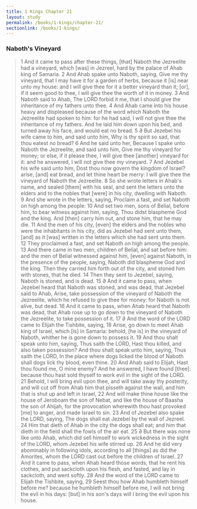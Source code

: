 ```yaml
---
title: 1 Kings Chapter 21
layout: study
permalink: /books/1-kings/chapter-21/
sectionlink: /books/1-kings/
---
```


### Naboth's Vineyard

> 1 And it came to pass after these things, [that] Naboth the Jezreelite had a vineyard, which [was] in Jezreel, hard by the palace of Ahab king of Samaria.
> 2 And Ahab spake unto Naboth, saying, Give me thy vineyard, that I may have it for a garden of herbs, because it [is] near unto my house: and I will give thee for it a better vineyard than it; [or], if it seem good to thee, I will give thee the worth of it in money.
> 3 And Naboth said to Ahab, The LORD forbid it me, that I should give the inheritance of my fathers unto thee.
> 4 And Ahab came into his house heavy and displeased because of the word which Naboth the Jezreelite had spoken to him: for he had said, I will not give thee the inheritance of my fathers. And he laid him down upon his bed, and turned away his face, and would eat no bread.
> 5 ∂ But Jezebel his wife came to him, and said unto him, Why is thy spirit so sad, that thou eatest no bread?
> 6 And he said unto her, Because I spake unto Naboth the Jezreelite, and said unto him, Give me thy vineyard for money; or else, if it please thee, I will give thee [another] vineyard for it: and he answered, I will not give thee my vineyard.
> 7 And Jezebel his wife said unto him, Dost thou now govern the kingdom of Israel? arise, [and] eat bread, and let thine heart be merry: I will give thee the vineyard of Naboth the Jezreelite.
> 8 So she wrote letters in Ahab's name, and sealed [them] with his seal, and sent the letters unto the elders and to the nobles that [were] in his city, dwelling with Naboth.
> 9 And she wrote in the letters, saying, Proclaim a fast, and set Naboth on high among the people:
> 10 And set two men, sons of Belial, before him, to bear witness against him, saying, Thou didst blaspheme God and the king. And [then] carry him out, and stone him, that he may die.
> 11 And the men of his city, [even] the elders and the nobles who were the inhabitants in his city, did as Jezebel had sent unto them, [and] as it [was] written in the letters which she had sent unto them.
> 12 They proclaimed a fast, and set Naboth on high among the people.
> 13 And there came in two men, children of Belial, and sat before him: and the men of Belial witnessed against him, [even] against Naboth, in the presence of the people, saying, Naboth did blaspheme God and the king. Then they carried him forth out of the city, and stoned him with stones, that he died.
> 14 Then they sent to Jezebel, saying, Naboth is stoned, and is dead.
> 15 ∂ And it came to pass, when Jezebel heard that Naboth was stoned, and was dead, that Jezebel said to Ahab, Arise, take possession of the vineyard of Naboth the Jezreelite, which he refused to give thee for money: for Naboth is not alive, but dead.
> 16 And it came to pass, when Ahab heard that Naboth was dead, that Ahab rose up to go down to the vineyard of Naboth the Jezreelite, to take possession of it.
> 17 ∂ And the word of the LORD came to Elijah the Tishbite, saying,
> 18 Arise, go down to meet Ahab king of Israel, which [is] in Samaria: behold, [he is] in the vineyard of Naboth, whither he is gone down to possess it.
> 19 And thou shalt speak unto him, saying, Thus saith the LORD, Hast thou killed, and also taken possession? And thou shalt speak unto him, saying, Thus saith the LORD, In the place where dogs licked the blood of Naboth shall dogs lick thy blood, even thine.
> 20 And Ahab said to Elijah, Hast thou found me, O mine enemy? And he answered, I have found [thee]: because thou hast sold thyself to work evil in the sight of the LORD.
> 21 Behold, I will bring evil upon thee, and will take away thy posterity, and will cut off from Ahab him that pisseth against the wall, and him that is shut up and left in Israel,
> 22 And will make thine house like the house of Jeroboam the son of Nebat, and like the house of Baasha the son of Ahijah, for the provocation wherewith thou hast provoked [me] to anger, and made Israel to sin.
> 23 And of Jezebel also spake the LORD, saying, The dogs shall eat Jezebel by the wall of Jezreel.
> 24 Him that dieth of Ahab in the city the dogs shall eat; and him that dieth in the field shall the fowls of the air eat.
> 25 ∂ But there was none like unto Ahab, which did sell himself to work wickedness in the sight of the LORD, whom Jezebel his wife stirred up.
> 26 And he did very abominably in following idols, according to all [things] as did the Amorites, whom the LORD cast out before the children of Israel.
> 27 And it came to pass, when Ahab heard those words, that he rent his clothes, and put sackcloth upon his flesh, and fasted, and lay in sackcloth, and went softly.
> 28 And the word of the LORD came to Elijah the Tishbite, saying,
> 29 Seest thou how Ahab humbleth himself before me? because he humbleth himself before me, I will not bring the evil in his days: [but] in his son's days will I bring the evil upon his house.
